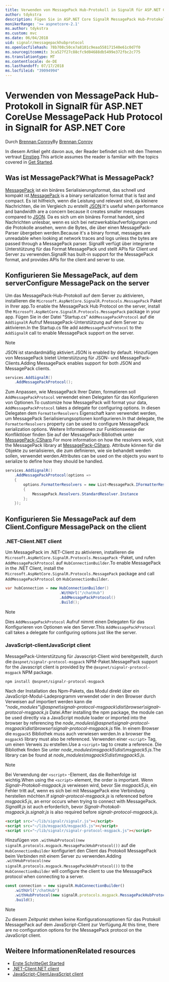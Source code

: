 ```yaml
---
title: Verwenden von MessagePack Hub-Protokoll in SignalR für ASP.NET Core
author: tdykstra
description: Fügen Sie in ASP.NET Core SignalR MessagePack Hub-Protokoll hinzu.
monikerRange: '>= aspnetcore-2.1'
ms.author: tdykstra
ms.custom: mvc
ms.date: 06/04/2018
uid: signalr/messagepackhubprotocol
ms.openlocfilehash: 78b708c50ce7a8101c9eaa558171540e61c0d7f0
ms.sourcegitcommit: 3ca527f27c88cfc9d04688db5499e372fbc2c775
ms.translationtype: MT
ms.contentlocale: de-DE
ms.lasthandoff: 07/17/2018
ms.locfileid: "39094994"
---
```

# <a name="use-messagepack-hub-protocol-in-signalr-for-aspnet-core"></a><span data-ttu-id="6b49c-103">Verwenden von MessagePack Hub-Protokoll in SignalR für ASP.NET Core</span><span class="sxs-lookup"><span data-stu-id="6b49c-103">Use MessagePack Hub Protocol in SignalR for ASP.NET Core</span></span>

<span data-ttu-id="6b49c-104">Durch [Brennan Conroy](https://github.com/BrennanConroy)</span><span class="sxs-lookup"><span data-stu-id="6b49c-104">By [Brennan Conroy](https://github.com/BrennanConroy)</span></span>

<span data-ttu-id="6b49c-105">In diesem Artikel geht davon aus, der Reader befindet sich mit den Themen vertraut [Einstieg](xref:tutorials/signalr).</span><span class="sxs-lookup"><span data-stu-id="6b49c-105">This article assumes the reader is familiar with the topics covered in [Get Started](xref:tutorials/signalr).</span></span>

## <a name="what-is-messagepack"></a><span data-ttu-id="6b49c-106">Was ist MessagePack?</span><span class="sxs-lookup"><span data-stu-id="6b49c-106">What is MessagePack?</span></span>

<span data-ttu-id="6b49c-107">[MessagePack](https://msgpack.org/index.html) ist ein binäres Serialisierungsformat, das schnell und kompakt ist.</span><span class="sxs-lookup"><span data-stu-id="6b49c-107">[MessagePack](https://msgpack.org/index.html) is a binary serialization format that is fast and compact.</span></span> <span data-ttu-id="6b49c-108">Es ist hilfreich, wenn die Leistung und relevant sind, da kleinere Nachrichten, die im Vergleich zu erstellt [JSON](https://www.json.org/).</span><span class="sxs-lookup"><span data-stu-id="6b49c-108">It's useful when performance and bandwidth are a concern because it creates smaller messages compared to [JSON](https://www.json.org/).</span></span> <span data-ttu-id="6b49c-109">Da es sich um ein binäres Format handelt, sind Nachrichten unlesbar, wenn es sich bei netzwerkablaufverfolgungen und die Protokolle ansehen, wenn die Bytes, die über einen MessagePack-Parser übergeben werden.</span><span class="sxs-lookup"><span data-stu-id="6b49c-109">Because it's a binary format, messages are unreadable when looking at network traces and logs unless the bytes are passed through a MessagePack parser.</span></span> <span data-ttu-id="6b49c-110">SignalR verfügt über integrierte Unterstützung für das Format MessagePack und stellt APIs für Client und Server zu verwenden.</span><span class="sxs-lookup"><span data-stu-id="6b49c-110">SignalR has built-in support for the MessagePack format, and provides APIs for the client and server to use.</span></span>

## <a name="configure-messagepack-on-the-server"></a><span data-ttu-id="6b49c-111">Konfigurieren Sie MessagePack, auf dem server</span><span class="sxs-lookup"><span data-stu-id="6b49c-111">Configure MessagePack on the server</span></span>

<span data-ttu-id="6b49c-112">Um das MessagePack-Hub-Protokoll auf dem Server zu aktivieren, installieren die `Microsoft.AspNetCore.SignalR.Protocols.MessagePack` Paket in Ihrer app.</span><span class="sxs-lookup"><span data-stu-id="6b49c-112">To enable the MessagePack Hub Protocol on the server, install the `Microsoft.AspNetCore.SignalR.Protocols.MessagePack` package in your app.</span></span> <span data-ttu-id="6b49c-113">Fügen Sie in der Datei "Startup.cs" `AddMessagePackProtocol` auf die `AddSignalR` Aufruf MessagePack-Unterstützung auf dem Server zu aktivieren.</span><span class="sxs-lookup"><span data-stu-id="6b49c-113">In the Startup.cs file add `AddMessagePackProtocol` to the `AddSignalR` call to enable MessagePack support on the server.</span></span>

> [!NOTE]
> <span data-ttu-id="6b49c-114">JSON ist standardmäßig aktiviert.</span><span class="sxs-lookup"><span data-stu-id="6b49c-114">JSON is enabled by default.</span></span> <span data-ttu-id="6b49c-115">Hinzufügen von MessagePack bietet Unterstützung für JSON- und MessagePack-Clients.</span><span class="sxs-lookup"><span data-stu-id="6b49c-115">Adding MessagePack enables support for both JSON and MessagePack clients.</span></span>

```csharp
services.AddSignalR()
    .AddMessagePackProtocol();
```

<span data-ttu-id="6b49c-116">Zum Anpassen, wie MessagePack Ihrer Daten, formatieren soll `AddMessagePackProtocol` verwendet einen Delegaten für das Konfigurieren von Optionen.</span><span class="sxs-lookup"><span data-stu-id="6b49c-116">To customize how MessagePack will format your data, `AddMessagePackProtocol` takes a delegate for configuring options.</span></span> <span data-ttu-id="6b49c-117">In diesen Delegaten dem `FormatterResolvers` Eigenschaft kann verwendet werden, um MessagePack Serialisierungsoptionen konfigurieren.</span><span class="sxs-lookup"><span data-stu-id="6b49c-117">In that delegate, the `FormatterResolvers` property can be used to configure MessagePack serialization options.</span></span> <span data-ttu-id="6b49c-118">Weitere Informationen zur Funktionsweise der Konfliktlöser finden Sie auf der MessagePack-Bibliothek unter [MessagePack-CSharp](https://github.com/neuecc/MessagePack-CSharp).</span><span class="sxs-lookup"><span data-stu-id="6b49c-118">For more information on how the resolvers work, visit the MessagePack library at [MessagePack-CSharp](https://github.com/neuecc/MessagePack-CSharp).</span></span> <span data-ttu-id="6b49c-119">Attribute können für die Objekte zu serialisieren, die zum definieren, wie sie behandelt werden sollen, verwendet werden.</span><span class="sxs-lookup"><span data-stu-id="6b49c-119">Attributes can be used on the objects you want to serialize to define how they should be handled.</span></span>

```csharp
services.AddSignalR()
    .AddMessagePackProtocol(options =>
    {
        options.FormatterResolvers = new List<MessagePack.IFormatterResolver>()
        {
            MessagePack.Resolvers.StandardResolver.Instance
        };
    });
```

## <a name="configure-messagepack-on-the-client"></a><span data-ttu-id="6b49c-120">Konfigurieren Sie MessagePack auf dem Client.</span><span class="sxs-lookup"><span data-stu-id="6b49c-120">Configure MessagePack on the client</span></span>

### <a name="net-client"></a><span data-ttu-id="6b49c-121">.NET-Client</span><span class="sxs-lookup"><span data-stu-id="6b49c-121">.NET client</span></span>

<span data-ttu-id="6b49c-122">Um MessagePack im .NET-Client zu aktivieren, installieren die `Microsoft.AspNetCore.SignalR.Protocols.MessagePack` -Paket, und rufen `AddMessagePackProtocol` auf `HubConnectionBuilder`.</span><span class="sxs-lookup"><span data-stu-id="6b49c-122">To enable MessagePack in the .NET Client, install the `Microsoft.AspNetCore.SignalR.Protocols.MessagePack` package and call `AddMessagePackProtocol` on `HubConnectionBuilder`.</span></span>

```csharp
var hubConnection = new HubConnectionBuilder()
                        .WithUrl("/chatHub")
                        .AddMessagePackProtocol()
                        .Build();
```

> [!NOTE]
> <span data-ttu-id="6b49c-123">Dies `AddMessagePackProtocol` Aufruf nimmt einen Delegaten für das Konfigurieren von Optionen wie den Server.</span><span class="sxs-lookup"><span data-stu-id="6b49c-123">This `AddMessagePackProtocol` call takes a delegate for configuring options just like the server.</span></span>

### <a name="javascript-client"></a><span data-ttu-id="6b49c-124">JavaScript-client</span><span class="sxs-lookup"><span data-stu-id="6b49c-124">JavaScript client</span></span>

<span data-ttu-id="6b49c-125">MessagePack-Unterstützung für Javascript-Client wird bereitgestellt, durch die `@aspnet/signalr-protocol-msgpack` NPM-Paket.</span><span class="sxs-lookup"><span data-stu-id="6b49c-125">MessagePack support for the Javascript client is provided by the `@aspnet/signalr-protocol-msgpack` NPM package.</span></span>

```console
npm install @aspnet/signalr-protocol-msgpack
```

<span data-ttu-id="6b49c-126">Nach der Installation des Npm-Pakets, das Modul direkt über ein JavaScript-Modul-Ladeprogramm verwendet oder in den Browser durch Verweisen auf importiert werden kann die *"node_modules"\\@aspnet\signalr-protocol-msgpack\dist\browser\signalr-protocol-msgpack.js* Datei.</span><span class="sxs-lookup"><span data-stu-id="6b49c-126">After installing the npm package, the module can be used directly via a JavaScript module loader or imported into the browser by referencing the *node_modules\\@aspnet\signalr-protocol-msgpack\dist\browser\signalr-protocol-msgpack.js* file.</span></span> <span data-ttu-id="6b49c-127">In einem Browser die `msgpack5` Bibliothek muss auch verwiesen werden.</span><span class="sxs-lookup"><span data-stu-id="6b49c-127">In a browser the `msgpack5` library must also be referenced.</span></span> <span data-ttu-id="6b49c-128">Verwenden einer `<script>` Tag, um einen Verweis zu erstellen.</span><span class="sxs-lookup"><span data-stu-id="6b49c-128">Use a `<script>` tag to create a reference.</span></span> <span data-ttu-id="6b49c-129">Die Bibliothek finden Sie unter *node_modules\msgpack5\dist\msgpack5.js*.</span><span class="sxs-lookup"><span data-stu-id="6b49c-129">The library can be found at *node_modules\msgpack5\dist\msgpack5.js*.</span></span>

> [!NOTE]
> <span data-ttu-id="6b49c-130">Bei Verwendung der `<script>` -Element, das die Reihenfolge ist wichtig.</span><span class="sxs-lookup"><span data-stu-id="6b49c-130">When using the `<script>` element, the order is important.</span></span> <span data-ttu-id="6b49c-131">Wenn *Signalr-Protokoll-msgpack.js* verwiesen wird, bevor Sie *msgpack5.js*, ein Fehler tritt auf, wenn es sich bei mit MessagePack eine Verbindung herstellen möchten.</span><span class="sxs-lookup"><span data-stu-id="6b49c-131">If *signalr-protocol-msgpack.js* is referenced before *msgpack5.js*, an error occurs when trying to connect with MessagePack.</span></span> <span data-ttu-id="6b49c-132">*SignalR.js* ist auch erforderlich, bevor *Signalr-Protokoll-msgpack.js*.</span><span class="sxs-lookup"><span data-stu-id="6b49c-132">*signalr.js* is also required before *signalr-protocol-msgpack.js*.</span></span>

```html
<script src="~/lib/signalr/signalr.js"></script>
<script src="~/lib/msgpack5/msgpack5.js"></script>
<script src="~/lib/signalr/signalr-protocol-msgpack.js"></script>
```

<span data-ttu-id="6b49c-133">Hinzufügen von `.withHubProtocol(new signalR.protocols.msgpack.MessagePackHubProtocol())` auf die `HubConnectionBuilder` konfiguriert den Client das Protokoll MessagePack beim Verbinden mit einem Server zu verwenden.</span><span class="sxs-lookup"><span data-stu-id="6b49c-133">Adding `.withHubProtocol(new signalR.protocols.msgpack.MessagePackHubProtocol())` to the `HubConnectionBuilder` will configure the client to use the MessagePack protocol when connecting to a server.</span></span>

```javascript
const connection = new signalR.HubConnectionBuilder()
    .withUrl("/chatHub")
    .withHubProtocol(new signalR.protocols.msgpack.MessagePackHubProtocol())
    .build();
```

> [!NOTE]
> <span data-ttu-id="6b49c-134">Zu diesem Zeitpunkt stehen keine Konfigurationsoptionen für das Protokoll MessagePack auf dem JavaScript-Client zur Verfügung.</span><span class="sxs-lookup"><span data-stu-id="6b49c-134">At this time, there are no configuration options for the MessagePack protocol on the JavaScript client.</span></span>

## <a name="related-resources"></a><span data-ttu-id="6b49c-135">Weitere Informationen</span><span class="sxs-lookup"><span data-stu-id="6b49c-135">Related resources</span></span>

* [<span data-ttu-id="6b49c-136">Erste Schritte</span><span class="sxs-lookup"><span data-stu-id="6b49c-136">Get Started</span></span>](xref:tutorials/signalr)
* [<span data-ttu-id="6b49c-137">.NET-Client</span><span class="sxs-lookup"><span data-stu-id="6b49c-137">.NET client</span></span>](xref:signalr/dotnet-client)
* [<span data-ttu-id="6b49c-138">JavaScript-Client</span><span class="sxs-lookup"><span data-stu-id="6b49c-138">JavaScript client</span></span>](xref:signalr/javascript-client)
